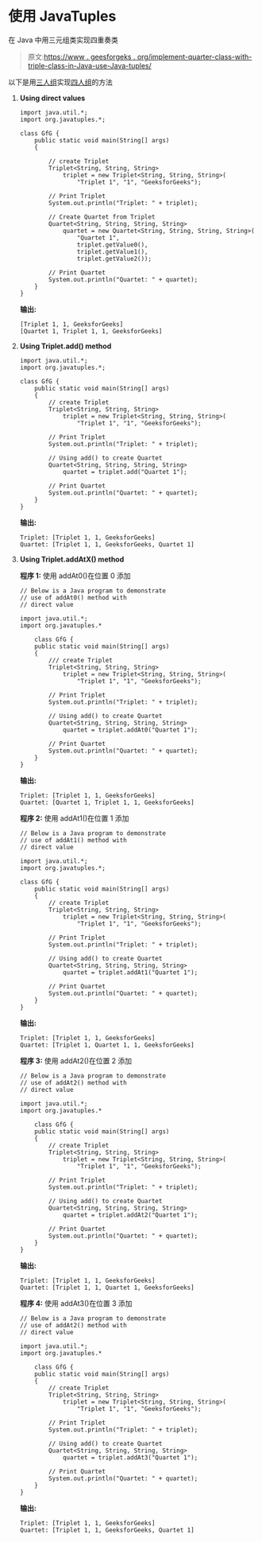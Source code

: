 # 使用 JavaTuples

在 Java 中用三元组类实现四重奏类

> 原文:[https://www . geesforgeks . org/implement-quarter-class-with-triple-class-in-Java-use-Java-tuples/](https://www.geeksforgeeks.org/implement-quartet-class-with-triplet-class-in-java-using-java-tuples/)

以下是用[三人组](https://www.geeksforgeeks.org/triplet-class-in-java-tuples/)实现[四人组](https://www.geeksforgeeks.org/quartet-class-in-java-tuples/)的方法

1.  **Using direct values**

    ```
    import java.util.*;
    import org.javatuples.*;

    class GfG {
        public static void main(String[] args)
        {

            // create Triplet
            Triplet<String, String, String>
                triplet = new Triplet<String, String, String>(
                    "Triplet 1", "1", "GeeksforGeeks");

            // Print Triplet
            System.out.println("Triplet: " + triplet);

            // Create Quartet from Triplet
            Quartet<String, String, String, String>
                quartet = new Quartet<String, String, String, String>(
                    "Quartet 1",
                    triplet.getValue0(),
                    triplet.getValue1(),
                    triplet.getValue2());

            // Print Quartet
            System.out.println("Quartet: " + quartet);
        }
    }
    ```

    **输出:**

    ```
    [Triplet 1, 1, GeeksforGeeks]
    [Quartet 1, Triplet 1, 1, GeeksforGeeks]
    ```

2.  **Using Triplet.add() method**

    ```
    import java.util.*;
    import org.javatuples.*;

    class GfG {
        public static void main(String[] args)
        {
            // create Triplet
            Triplet<String, String, String>
                triplet = new Triplet<String, String, String>(
                    "Triplet 1", "1", "GeeksforGeeks");

            // Print Triplet
            System.out.println("Triplet: " + triplet);

            // Using add() to create Quartet
            Quartet<String, String, String, String>
                quartet = triplet.add("Quartet 1");

            // Print Quartet
            System.out.println("Quartet: " + quartet);
        }
    }
    ```

    **输出:**

    ```
    Triplet: [Triplet 1, 1, GeeksforGeeks]
    Quartet: [Triplet 1, 1, GeeksforGeeks, Quartet 1]
    ```

3.  **Using Triplet.addAtX() method**

    **程序 1:** 使用 addAt0()在位置 0 添加

    ```
    // Below is a Java program to demonstrate
    // use of addAt0() method with
    // direct value

    import java.util.*;
    import org.javatuples.*

        class GfG {
        public static void main(String[] args)
        {
            /// create Triplet
            Triplet<String, String, String>
                triplet = new Triplet<String, String, String>(
                    "Triplet 1", "1", "GeeksforGeeks");

            // Print Triplet
            System.out.println("Triplet: " + triplet);

            // Using add() to create Quartet
            Quartet<String, String, String, String>
                quartet = triplet.addAt0("Quartet 1");

            // Print Quartet
            System.out.println("Quartet: " + quartet);
        }
    }
    ```

    **输出:**

    ```
    Triplet: [Triplet 1, 1, GeeksforGeeks]
    Quartet: [Quartet 1, Triplet 1, 1, GeeksforGeeks]
    ```

    **程序 2:** 使用 addAt1()在位置 1 添加

    ```
    // Below is a Java program to demonstrate
    // use of addAt1() method with
    // direct value

    import java.util.*;
    import org.javatuples.*;

    class GfG {
        public static void main(String[] args)
        {
            // create Triplet
            Triplet<String, String, String>
                triplet = new Triplet<String, String, String>(
                    "Triplet 1", "1", "GeeksforGeeks");

            // Print Triplet
            System.out.println("Triplet: " + triplet);

            // Using add() to create Quartet
            Quartet<String, String, String, String>
                quartet = triplet.addAt1("Quartet 1");

            // Print Quartet
            System.out.println("Quartet: " + quartet);
        }
    }
    ```

    **输出:**

    ```
    Triplet: [Triplet 1, 1, GeeksforGeeks]
    Quartet: [Triplet 1, Quartet 1, 1, GeeksforGeeks]
    ```

    **程序 3:** 使用 addAt2()在位置 2 添加

    ```
    // Below is a Java program to demonstrate
    // use of addAt2() method with
    // direct value

    import java.util.*;
    import org.javatuples.*

        class GfG {
        public static void main(String[] args)
        {
            // create Triplet
            Triplet<String, String, String>
                triplet = new Triplet<String, String, String>(
                    "Triplet 1", "1", "GeeksforGeeks");

            // Print Triplet
            System.out.println("Triplet: " + triplet);

            // Using add() to create Quartet
            Quartet<String, String, String, String>
                quartet = triplet.addAt2("Quartet 1");

            // Print Quartet
            System.out.println("Quartet: " + quartet);
        }
    }
    ```

    **输出:**

    ```
    Triplet: [Triplet 1, 1, GeeksforGeeks]
    Quartet: [Triplet 1, 1, Quartet 1, GeeksforGeeks]
    ```

    **程序 4:** 使用 addAt3()在位置 3 添加

    ```
    // Below is a Java program to demonstrate
    // use of addAt2() method with
    // direct value

    import java.util.*;
    import org.javatuples.*

        class GfG {
        public static void main(String[] args)
        {
            // create Triplet
            Triplet<String, String, String>
                triplet = new Triplet<String, String, String>(
                    "Triplet 1", "1", "GeeksforGeeks");

            // Print Triplet
            System.out.println("Triplet: " + triplet);

            // Using add() to create Quartet
            Quartet<String, String, String, String>
                quartet = triplet.addAt3("Quartet 1");

            // Print Quartet
            System.out.println("Quartet: " + quartet);
        }
    }
    ```

    **输出:**

    ```
    Triplet: [Triplet 1, 1, GeeksforGeeks]
    Quartet: [Triplet 1, 1, GeeksforGeeks, Quartet 1]
    ```